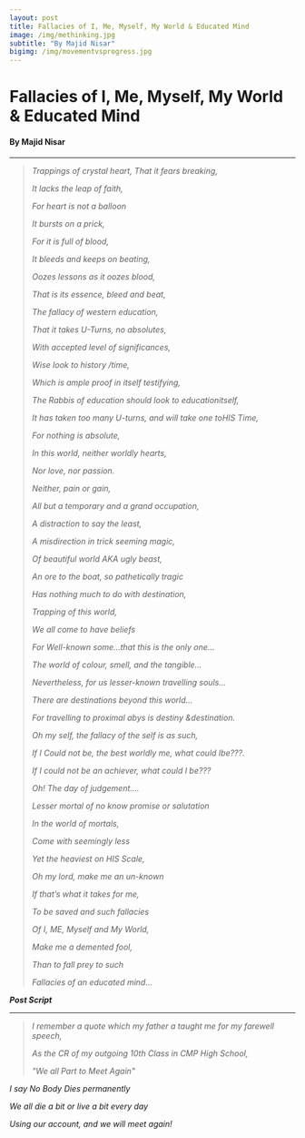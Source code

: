 ```yaml
---
layout: post
title: Fallacies of I, Me, Myself, My World & Educated Mind
image: /img/methinking.jpg
subtitle: "By Majid Nisar"
bigimg: /img/movementvsprogress.jpg
---
```


# Fallacies of I, Me, Myself, My World & Educated Mind

#### By Majid Nisar

------

> *Trappings of crystal heart,*
> *That it fears breaking,*
>
> *It lacks the leap of faith,*
>
> *For heart is not a balloon*
>
> *It bursts on a prick,*
>
> *For it is full of blood,*
>
> *It bleeds and keeps on beating,*
>
> *Oozes lessons as it oozes blood,*
>
> *That is its essence, bleed and beat,*
>
>  
>
> *The fallacy of western education,*
>
> *That it takes U-Turns, no absolutes,*
>
> *With accepted level of significances,*
>
> *Wise look to history /time,*
>
> *Which is ample proof in itself testifying,*
>
> *The Rabbis of education should look to educationitself,*
>
> *It has taken too many U-turns, and will take one toHIS Time,*
>
>  
>
> *For nothing is absolute,*
>
> *In this world, neither worldly hearts,*
>
> *Nor love, nor passion.*
>
> *Neither, pain or gain,*
>
> *All but a temporary and a grand occupation,*
>
> *A distraction to say the least,*
>
> *A misdirection in trick seeming magic,*
>
> *Of beautiful world AKA ugly beast,*
>
> *An ore to the boat, so pathetically tragic*
>
> *Has nothing much to do with destination,*
>
>  
>
> *Trapping of this world,*
>
> *We all come to have beliefs*
>
> *For Well-known some...that this is the only one...*
>
> *The world of colour, smell, and the tangible...*
>
> *Nevertheless, for us lesser-known travelling souls...*
>
> *There are destinations beyond this world...*
>
> *For travelling to proximal abys is destiny &destination.*
>
>  
>
> *Oh my self, the fallacy of the self is as such,*
>
> *If I Could not be, the best worldly me, what could Ibe???.*
>
> *If I could not be an achiever, what could I be???*
>
>  
>
> *Oh! The day of judgement....*
>
> *Lesser mortal of no know promise or salutation*
>
> *In the world of mortals,*
>
> *Come with seemingly less*
>
> *Yet the heaviest on HIS Scale,*
>
>  
>
> *Oh my lord, make me an un-known*
>
> *If that’s what it takes for me,*
>
> *To be saved and such fallacies*
>
> *Of I, ME, Myself and My World,*
>
> *Make me a demented fool,*
>
> *Than to fall prey to such*
>
> *Fallacies of an educated mind...*
>
> 

***Post Script***

------

> *I remember a quote which my father a taught me for my farewell speech,*
>
> *As the CR of my outgoing 10th Class in CMP High School,*
>
> *"We all Part to Meet Again"*

*I say No Body Dies permanently*

*We all die a bit or live a bit every day*

*Using our account, and we will meet again!*
